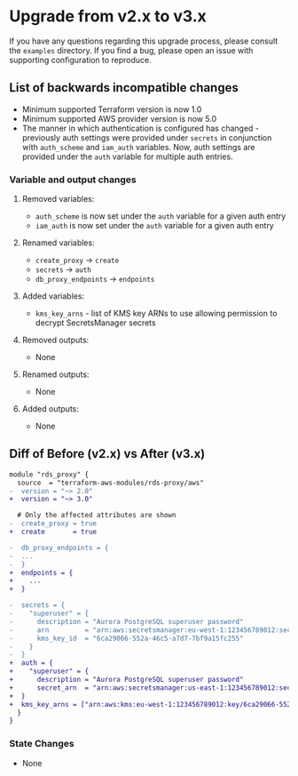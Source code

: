 # Upgrade from v2.x to v3.x

If you have any questions regarding this upgrade process, please consult the `examples` directory.
If you find a bug, please open an issue with supporting configuration to reproduce.

## List of backwards incompatible changes

- Minimum supported Terraform version is now 1.0
- Minimum supported AWS provider version is now 5.0
- The manner in which authentication is configured has changed - previously auth settings were provided under `secrets` in conjunction with `auth_scheme` and `iam_auth` variables. Now, auth settings are provided under the `auth` variable for multiple auth entries.

### Variable and output changes

1. Removed variables:

    - `auth_scheme` is now set under the `auth` variable for a given auth entry
    - `iam_auth` is now set under the `auth` variable for a given auth entry

2. Renamed variables:

    - `create_proxy` -> `create`
    - `secrets` -> `auth`
    - `db_proxy_endpoints` -> `endpoints`

3. Added variables:

    - `kms_key_arns` - list of KMS key ARNs to use allowing permission to decrypt SecretsManager secrets

4. Removed outputs:

    - None

5. Renamed outputs:

    - None

6. Added outputs:

    - None

## Diff of Before (v2.x) vs After (v3.x)

```diff
module "rds_proxy" {
  source  = "terraform-aws-modules/rds-proxy/aws"
-  version = "~> 2.0"
+  version = "~> 3.0"

  # Only the affected attributes are shown
-  create_proxy = true
+  create       = true

-  db_proxy_endpoints = {
-  ...
-  }
+  endpoints = {
+    ...
+  }

-  secrets = {
-    "superuser" = {
-      description = "Aurora PostgreSQL superuser password"
-      arn         = "arn:aws:secretsmanager:eu-west-1:123456789012:secret:superuser-6gsjLD"
-      kms_key_id  = "6ca29066-552a-46c5-a7d7-7bf9a15fc255"
-    }
-  }
+  auth = {
+    "superuser" = {
+      description = "Aurora PostgreSQL superuser password"
+      secret_arn  = "arn:aws:secretsmanager:us-east-1:123456789012:secret:superuser-6gsjLD"
+  }
+  kms_key_arns = ["arn:aws:kms:eu-west-1:123456789012:key/6ca29066-552a-46c5-a7d7-7bf9a15fc255"]
  }
}
```

### State Changes

- None
